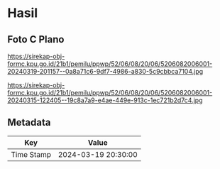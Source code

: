 # Hasil

## Foto C Plano

https://sirekap-obj-formc.kpu.go.id/21b1/pemilu/ppwp/52/06/08/20/06/5206082006001-20240319-201157--0a8a71c6-9df7-4986-a830-5c9cbbca7104.jpg

https://sirekap-obj-formc.kpu.go.id/21b1/pemilu/ppwp/52/06/08/20/06/5206082006001-20240315-122405--19c8a7a9-e4ae-449e-913c-1ec721b2d7c4.jpg


## Metadata

| Key        | Value               |
| ---------- | ------------------- |
| Time Stamp | 2024-03-19 20:30:00 |




